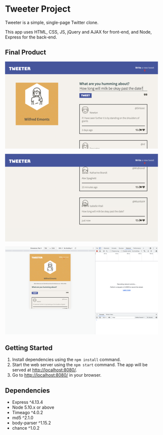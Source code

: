 # Tweeter Project

Tweeter is a simple, single-page Twitter clone.

This app uses HTML, CSS, JS, jQuery and AJAX for front-end, and Node, Express for the back-end.

## Final Product

!["screenshot of homepage showing nav bar"](https://github.com/Emonster97/tweeter/blob/master/docs/desktop-entry.png?raw=true)

!["screenshot of homepage with a new tweet posted"](https://github.com/Emonster97/tweeter/blob/master/docs/desktop-post.png?raw=true)

!["screenshot of mobile version of the website"](https://github.com/Emonster97/tweeter/blob/master/docs/tabletview.png?raw=true)

## Getting Started

1. Install dependencies using the `npm install` command.
2. Start the web server using the `npm start` command. The app will be served at <http://localhost:8080/>.
3. Go to <http://localhost:8080/> in your browser.

## Dependencies

- Express ^4.13.4
- Node 5.10.x or above
- Timeago ^4.0.2
- md5 ^2.1.0
- body-parser ^1.15.2
- chance ^1.0.2